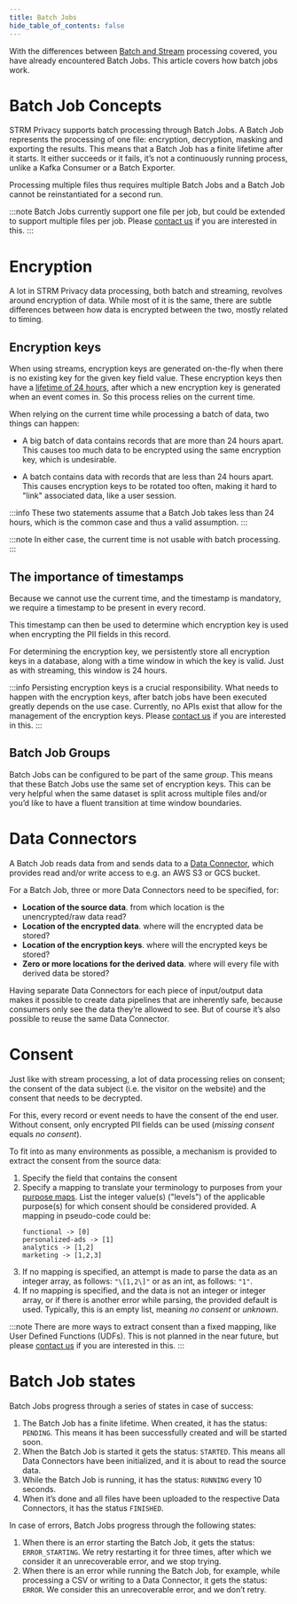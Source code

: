 ```yaml
---
title: Batch Jobs
hide_table_of_contents: false
---
```

[purpose-maps]: docs/02-concepts/06-purpose-maps.md

With the differences between [Batch and Stream](./02-batch-vs-streaming.md) processing covered,
you have already encountered Batch Jobs. This article covers how batch jobs work.

# Batch Job Concepts

STRM Privacy supports batch processing through Batch Jobs. A Batch Job
represents the processing of one file: encryption, decryption,
masking and exporting the results. This means that a Batch Job has a
finite lifetime after it starts. It either succeeds or it fails, it’s
not a continuously running process, unlike a Kafka Consumer or a Batch
Exporter.

Processing multiple files thus requires multiple Batch Jobs and a Batch
Job cannot be reinstantiated for a second run.

:::note
Batch Jobs currently support one file per job, but could be extended to support multiple files per job.
Please [contact us](docs/05-contact/index.md) if you are interested in this.
:::

# Encryption

A lot in STRM Privacy data processing, both batch and streaming, revolves around
encryption of data. While most of it is the same, there are subtle
differences between how data is encrypted between the two, mostly
related to timing.

## Encryption keys

When using streams, encryption keys are generated on-the-fly when there
is no existing key for the given key field value. These encryption keys
then have a [lifetime of 24 hours](./01-pii-field-encryption.md#algorithm), after which a new encryption key is
generated when an event comes in. So this process relies on the current time.

When relying on the current time while processing a batch of data, two
things can happen:

- A big batch of data contains records that are more than 24 hours
  apart. This causes too much data to be encrypted using the same
  encryption key, which is undesirable.

- A batch contains data with records that are less than 24 hours
  apart. This causes encryption keys to be rotated too often, making
  it hard to "link" associated data, like a user session.

:::info
These two statements assume that a Batch Job takes less than 24 hours,
which is the common case and thus a valid assumption.
:::

:::note
In either case, the current time is not usable with batch processing.
:::

## The importance of timestamps

Because we cannot use the current time, and the timestamp is mandatory,
we require a timestamp to be present in every record.

This timestamp can then be used to determine which encryption key is
used when encrypting the PII fields in this record.

For determining the encryption key, we persistently store all encryption
keys in a database, along with a time window in which the key is valid.
Just as with streaming, this window is 24 hours.

:::info
Persisting encryption keys is a crucial responsibility. What needs to happen with the encryption keys,
after batch jobs have been executed greatly depends on the use case. Currently, no APIs exist that allow
for the management of the encryption keys. Please [contact us](docs/05-contact/index.md) if you are
interested in this.
:::

## Batch Job Groups

Batch Jobs can be configured to be part of the same _group_. This means
that these Batch Jobs use the same set of encryption keys. This can be
very helpful when the same dataset is split across multiple files and/or
you’d like to have a fluent transition at time window boundaries.

# Data Connectors

A Batch Job reads data from and sends data to a [Data Connector](docs/02-concepts/04-data-connectors.md),
which provides read and/or write access to e.g. an AWS S3 or GCS bucket.

For a Batch Job, three or more Data Connectors need to be specified,
for:

- **Location of the source data**. from which location is the unencrypted/raw data read?
- **Location of the encrypted data**. where will the encrypted data be stored?
- **Location of the encryption keys**. where will the encrypted keys be stored?
- **Zero or more locations for the derived data**. where will every file with derived data be stored?

Having separate Data Connectors for each piece of input/output data
makes it possible to create data pipelines that are inherently safe,
because consumers only see the data they’re allowed to see. But of
course it’s also possible to reuse the same Data Connector.

# Consent

Just like with stream processing, a lot of data processing relies on consent; the
consent of the data subject (i.e. the visitor on the website) and the
consent that needs to be decrypted.

For this, every record or event needs to have the consent of the end
user. Without consent, only encrypted PII fields can be used (_missing consent_ equals _no consent_).

To fit into as many environments as possible, a mechanism is provided to
extract the consent from the source data:

1. Specify the field that contains the consent
2. Specify a mapping to translate your terminology to purposes from your [purpose maps][purpose-maps].
   List the integer value(s) ("levels") of the applicable purpose(s) for which consent should be considered provided.
   A mapping in pseudo-code could be:
   ```
   functional -> [0]
   personalized-ads -> [1]
   analytics -> [1,2]
   marketing -> [1,2,3]
   ```
3. If no mapping is specified, an attempt is made to parse the data as an integer
   array, as follows: `"\[1,2\]"` or as an int, as follows: `"1"`.
4. If no mapping is specified, and the data is not an integer or integer array, or if
   there is another error while parsing, the provided default is used.
   Typically, this is an empty list, meaning _no consent_ or _unknown_.

:::note
There are more ways to extract consent than a fixed mapping, like User Defined Functions (UDFs). This is not planned
in the near future, but please [contact us](docs/05-contact/index.md) if you are interested in this.
:::

# Batch Job states

Batch Jobs progress through a series of states in case of success:

1. The Batch Job has a finite lifetime. When created, it has the
   status: `PENDING`. This means it has been successfully created and
   will be started soon.
2. When the Batch Job is started it gets the status: `STARTED`. This
   means all Data Connectors have been initialized, and it is about to
   read the source data.
3. While the Batch Job is running, it has the status: `RUNNING` every
   10 seconds.
4. When it’s done and all files have been uploaded to the respective
   Data Connectors, it has the status `FINISHED`.

In case of errors, Batch Jobs progress through the following states:

1. When there is an error starting the Batch Job, it gets the status:
   `ERROR_STARTING`. We retry restarting it for three times, after
   which we consider it an unrecoverable error, and we stop trying.
2. When there is an error while running the Batch Job, for example,
   while processing a CSV or writing to a Data Connector, it gets the
   status: `ERROR`. We consider this an unrecoverable error, and we
   don’t retry.
